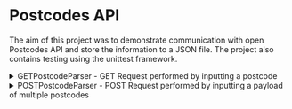 # Postcodes API

The aim of this project was to demonstrate communication with open Postcodes API and store the information to a JSON file. The project also contains testing using the unittest framework.

<details>
  <summary>GETPostcodeParser - GET Request performed by inputting a postcode</summary>         
    <p>   
      
```
api.postcodes.io/postcodes/{:postcode}
```
  * The class will accept a postcode as an input and provide the option for the attributes to be printed as the result
  * The class has a .write_json_file method which can be instanciated to output a JSON file
  * Unit test to ensure the correct status code is being returned from the response of the API call.
    
    </p>
</details>

<details>
  <summary>POSTPostcodeParser - POST Request performed by inputting a payload of multiple postcodes </summary>         
    <p>   
      
```
api.postcodes.io/postcodes
```
```
{
  "postcodes" : ["postcode1", "postcode2", "postcode3"]
}
```
  * The class will accept a payload as an input and provide an option to get postcode details for an individual postcode through the postcode_details method
  * The class has a .write_json_file method which can be instanciated to output a JSON file for the whole payload
    
    </p>
</details>
